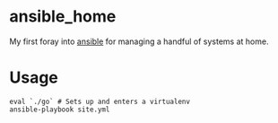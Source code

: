 # ansible_home
My first foray into [ansible](http://www.ansible.com/) for managing a handful of systems at home.

# Usage
    eval `./go` # Sets up and enters a virtualenv
    ansible-playbook site.yml